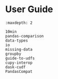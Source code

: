 # User Guide

```{toctree}
:maxdepth: 2

10min
pandas-comparison
data-types
io
missing-data
groupby
guide-to-udfs
cupy-interop
dask-cudf
PandasCompat
```
